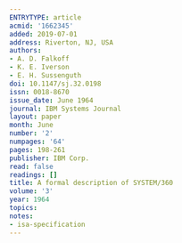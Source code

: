 ```yaml
---
ENTRYTYPE: article
acmid: '1662345'
added: 2019-07-01
address: Riverton, NJ, USA
authors:
- A. D. Falkoff
- K. E. Iverson
- E. H. Sussenguth
doi: 10.1147/sj.32.0198
issn: 0018-8670
issue_date: June 1964
journal: IBM Systems Journal
layout: paper
month: June
number: '2'
numpages: '64'
pages: 198-261
publisher: IBM Corp.
read: false
readings: []
title: A formal description of SYSTEM/360
volume: '3'
year: 1964
topics:
notes:
- isa-specification
---
```

